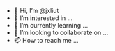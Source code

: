 - 👋 Hi, I’m @jxliut
- 👀 I’m interested in ...
- 🌱 I’m currently learning ...
- 💞️ I’m looking to collaborate on ...
- 📫 How to reach me ...

<!---
jxliut/jxliut is a ✨ special ✨ repository because its `README.md` (this file) appears on your GitHub profile.
You can click the Preview link to take a look at your changes.
--->
